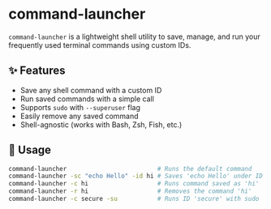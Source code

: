 # command-launcher

`command-launcher` is a lightweight shell utility to save, manage, and run your frequently used terminal commands using custom IDs.

## ✨ Features

- Save any shell command with a custom ID
- Run saved commands with a simple call
- Supports `sudo` with `--superuser` flag
- Easily remove any saved command
- Shell-agnostic (works with Bash, Zsh, Fish, etc.)

## 🚀 Usage

```bash
command-launcher                         # Runs the default command
command-launcher -sc "echo Hello" -id hi # Saves 'echo Hello' under ID 'hi'
command-launcher -c hi                   # Runs command saved as 'hi'
command-launcher -r hi                   # Removes the command 'hi'
command-launcher -c secure -su           # Runs ID 'secure' with sudo

